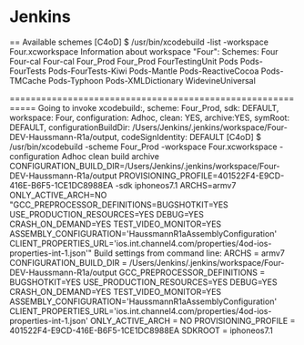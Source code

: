 Jenkins
=======

== Available schemes
[C4oD] $ /usr/bin/xcodebuild -list -workspace Four.xcworkspace
Information about workspace "Four":
    Schemes:
        Four
        Four-cal
        Four-cal
        Four_Prod
        Four_Prod
        FourTestingUnit
        Pods
        Pods-FourTests
        Pods-FourTests-Kiwi
        Pods-Mantle
        Pods-ReactiveCocoa
        Pods-TMCache
        Pods-Typhoon
        Pods-XMLDictionary
        WidevineUniversal

===========================================================
Going to invoke xcodebuild:, scheme: Four_Prod, sdk: DEFAULT, workspace: Four, configuration: Adhoc, clean: YES, archive:YES, symRoot: DEFAULT, configurationBuildDir: /Users/Jenkins/.jenkins/workspace/Four-DEV-Haussmann-R1a/output, codeSignIdentity: DEFAULT
[C4oD] $ /usr/bin/xcodebuild -scheme Four_Prod -workspace Four.xcworkspace -configuration Adhoc clean build archive CONFIGURATION_BUILD_DIR=/Users/Jenkins/.jenkins/workspace/Four-DEV-Haussmann-R1a/output PROVISIONING_PROFILE=401522F4-E9CD-416E-B6F5-1CE1DC8988EA -sdk iphoneos7.1 ARCHS=armv7 ONLY_ACTIVE_ARCH=NO "GCC_PREPROCESSOR_DEFINITIONS=BUGSHOTKIT=YES USE_PRODUCTION_RESOURCES=YES DEBUG=YES CRASH_ON_DEMAND=YES TEST_VIDEO_MONITOR=YES ASSEMBLY_CONFIGURATION='HaussmannR1aAssemblyConfiguration' CLIENT_PROPERTIES_URL='ios.int.channel4.com/properties/4od-ios-properties-int-1.json'"
Build settings from command line:
    ARCHS = armv7
    CONFIGURATION_BUILD_DIR = /Users/Jenkins/.jenkins/workspace/Four-DEV-Haussmann-R1a/output
    GCC_PREPROCESSOR_DEFINITIONS = BUGSHOTKIT=YES USE_PRODUCTION_RESOURCES=YES DEBUG=YES CRASH_ON_DEMAND=YES TEST_VIDEO_MONITOR=YES ASSEMBLY_CONFIGURATION='HaussmannR1aAssemblyConfiguration' CLIENT_PROPERTIES_URL='ios.int.channel4.com/properties/4od-ios-properties-int-1.json'
    ONLY_ACTIVE_ARCH = NO
    PROVISIONING_PROFILE = 401522F4-E9CD-416E-B6F5-1CE1DC8988EA
    SDKROOT = iphoneos7.1
